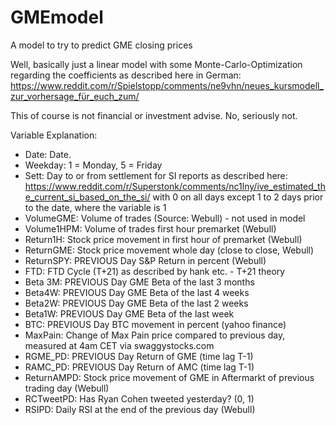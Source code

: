 # GMEmodel
A model to try to predict GME closing prices

Well, basically just a linear model with some Monte-Carlo-Optimization regarding the coefficients as described here in German:
https://www.reddit.com/r/Spielstopp/comments/ne9vhn/neues_kursmodell_zur_vorhersage_für_euch_zum/

This of course is not financial or investment advise. No, seriously not.

Variable Explanation:
- Date: Date.
- Weekday: 1 = Monday, 5 = Friday
- Sett: Day to or from settlement for SI reports as described here: https://www.reddit.com/r/Superstonk/comments/nc1lny/ive_estimated_the_current_si_based_on_the_si/ with 0 on all days except 1 to 2 days prior to the date, where the variable is 1
- VolumeGME: Volume of trades (Source: Webull) - not used in model
- Volume1HPM: Volume of trades first hour premarket (Webull)
- Return1H: Stock price movement in first hour of premarket (Webull)
- ReturnGME: Stock price movement whole day (close to close, Webull)
- ReturnSPY: PREVIOUS Day S&P Return in percent (Webull)
- FTD: FTD Cycle (T+21) as described by hank etc. - T+21 theory
- Beta 3M: PREVIOUS Day GME Beta of the last 3 months 
- Beta4W: PREVIOUS Day GME Beta of the last 4 weeks
- Beta2W: PREVIOUS Day GME Beta of the last 2 weeks
- Beta1W: PREVIOUS Day GME Beta of the last week
- BTC: PREVIOUS Day BTC movement in percent (yahoo finance)
- MaxPain: Change of Max Pain price compared to previous day, measured at 4am CET via swaggystocks.com
- RGME_PD: PREVIOUS Day Return of GME (time lag T-1)
- RAMC_PD:  PREVIOUS Day Return of AMC (time lag T-1)
- ReturnAMPD: Stock price movement of GME in Aftermarkt of previous trading day (Webull)
- RCTweetPD: Has Ryan Cohen tweeted yesterday? (0, 1)
- RSIPD: Daily RSI at the end of the previous day (Webull)
